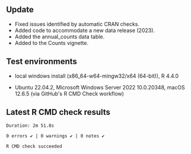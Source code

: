 ## Update

-   Fixed issues identified by automatic CRAN checks.
-   Added code to accommodate a new data release (2023).
-   Added the annual_counts data table.
-   Added to the Counts vignette.


## Test environments

-   local windows install (x86_64-w64-mingw32/x64 (64-bit)), R 4.4.0

-   Ubuntu 22.04.2, Microsoft Windows Server 2022 10.0.20348, macOS 12.6.5 (via GitHub's R CMD Check workflow)


## Latest R CMD check results

```         
Duration: 2m 51.8s

0 errors ✔ | 0 warnings ✔ | 0 notes ✔

R CMD check succeeded
```
